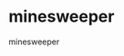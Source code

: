 minesweeper
===========

minesweeper

<script src="/socket.io/socket.io.js"></script>
<script>
  var socket = io.connect(window.location.origin);
  socket.on('news', function (data) {
    alert(data);
    socket.emit('my other event', { my: 'data' });
  });
</script>